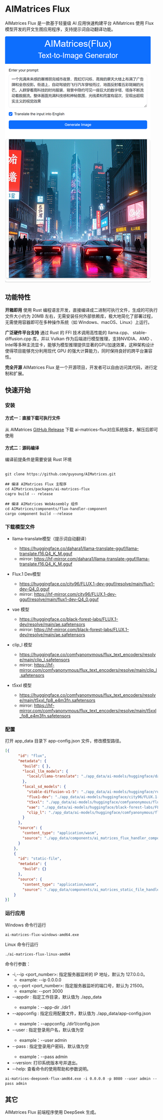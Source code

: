 AIMatrices Flux
=========================
AIMatrices Flux 是一款基于轻量级 AI 应用快速构建平台 AIMatrices 使用 Flux 模型开发的开文生图应用程序，支持提示词自动翻译功能。

![AIMatrices Flux](../../docs/ai-matrices-flux/assets/20250214-ai-matrices-flux.png)

## 功能特性

**开箱即用**
使用 Rust 编程语言开发，直接编译成二进制可执行文件，生成的可执行文件大小约为 20MB 左右，无需安装任何外部依赖库，极大地简化了部署过程，无需使用容器即可在多种操作系统（如 Windows、macOS、Linux）上运行。

**广泛硬件平台支持**
通过 Rust 的 FFI 技术调用高性能的 llama.cpp、 stable-diffusion.cpp 库，并以 Vulkan 作为后端进行模型推理，支持NVIDIA、AMD 、Intel等多种主流显卡，能够为模型推理提供显著的GPU加速效果，这种架构设计使得项目能够充分利用现代 GPU 的强大计算能力，同时保持良好的跨平台兼容性。

**完全开源**
AIMatrices Flux 是一个开源项目，开发者可以自由访问其代码，进行定制和扩展。


## 快速开始

### 安装

#### 方式一：直接下载可执行文件

从 AIMatrices [GitHub Release](https://github.com/guyoung/AIMatrices/releases) 下载 ai-matrices-flux对应系统版本，解压后即可使用

#### 方式二：源码编译

编译前提条件是需要安装 Rust 环境

```shell

git clone https://github.com/guyoung/AIMatrices.git

## 编译 AIMatrices Flux 主程序
cd AIMatrices/packages/ai-matrices-flux
cagro build -- release

## 编译 AIMatrices WebAssembly 组件
cd AIMatrices/components/flux-handler-component
cargo component build --release
```

### 下载模型文件

* llama-translate模型（提示词自动翻译）
    * https://huggingface.co/dahara1/llama-translate-gguf/llama-translate.f16.Q4_K_M.gguf
    * mirror: https://hf-mirror.com/dahara1/llama-translate-gguf/llama-translate.f16.Q4_K_M.gguf

* Flux.1 Dev模型
    * https://huggingface.co/city96/FLUX.1-dev-gguf/resolve/main/flux1-dev-Q4_0.gguf
    * mirror: https://hf-mirror.com/city96/FLUX.1-dev-gguf/resolve/main/flux1-dev-Q4_0.gguf

* vae 模型
    * https://huggingface.co/black-forest-labs/FLUX.1-dev/resolve/main/ae.safetensors
    * mirror: https://hf-mirror.com/black-forest-labs/FLUX.1-dev/resolve/main/ae.safetensors

* clip_l 模型  
    * https://huggingface.co/comfyanonymous/flux_text_encoders/resolve/main/clip_l.safetensors
    * mirror: https://hf-mirror.com/comfyanonymous/flux_text_encoders/resolve/main/clip_l.safetensors

* t5xxl 模型
    * https://huggingface.co/comfyanonymous/flux_text_encoders/resolve/main/t5xxl_fp8_e4m3fn.safetensors
    * mirror: https://hf-mirror.com/comfyanonymous/flux_text_encoders/resolve/main/t5xxl_fp8_e4m3fn.safetensors

### 配置

打开 app_data 目录下 app-config.json 文件，修改模型路径。
```json
[{
      "id": "flux",
      "metadata": {
        "build": { },
        "local_llm_models": {
          "local/llama-translate": "./app_data/ai-models/huggingface/dahara1/llama-translate-gguf/llama-translate.f16.Q4_K_M.gguf"
        },
        "local_sd_models": {
          "stable-diffusion-v1-5": "./app_data/ai-models/huggingface/runwayml/stable-diffusion-v1-5/v1-5-pruned-emaonly.safetensors",
          "flux1-dev": "./app_data/ai-models/huggingface/city96/FLUX.1-dev-gguf/flux1-dev-Q4_0.gguf",
          "t5xxl": "./app_data/ai-models/huggingface/comfyanonymous/flux_text_encoders/t5xxl_fp8_e4m3fn.safetensors",
          "vae": "./app_data/ai-models/huggingface/black-forest-labs/FLUX.1-dev/ae.safetensors",
          "clip_l": "./app_data/ai-models/huggingface/comfyanonymous/flux_text_encoders/clip_l.safetensors"
        }
      },
      "source": {
        "content_type": "application/wasm",
        "source": "./app_data/components/ai_matrices_flux_handler_component.wasm"
      }
    },
    {
      "id": "static-file",
      "metadata": {
        "build": {}
      },
      "source": {
        "content_type": "application/wasm",
        "source": "./app_data/components/ai_matrices_static_file_handler_component.wasm"
    }
}]
```


### 运行应用

Windows 命令行运行
```shell
ai-matrices-flux-windows-amd64.exe
```

Linux 命令行运行

```shell
./ai-matrices-flux-linux-amd64
```

命令行参数：
* -i,--ip <port_number>: 指定服务器监听的 IP 地址，默认为 127.0.0.0。
  * example: --ip 0.0.0.0
* -p,--port <port_number>: 指定服务器监听的端口号，默认为 21500。
  * example: --port 3000
* --appdir <appdir>: 指定工作目录，默认值为 ./app_data
  * example：--app-dir ./dir1
* --appconfig <appconfig>: 指定应用配置文件，默认值为 ./app_data/app-config.json
  * example：--appconfig ./dir1/config.json
* --user <username>: 指定登录用户名，默认值为空
  * example：--user admin
* --pass <password>: 指定登录用户密码，默认值为空
  * example：--pass admin
* --version: 打印系统版本号并退出。
* --help: 查看命令的使用帮助和参数说明。

```shell
ai-matrices-deepseek-flux-amd64.exe -i 0.0.0.0 -p 8080 --user admin -- pass admin
```

## 其它

AIMatrices Flux 前端程序使用 DeepSeek 生成。


